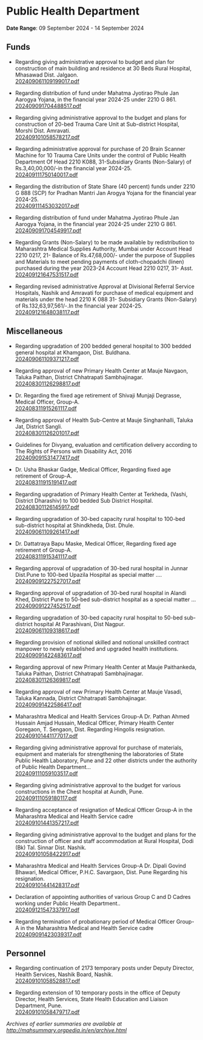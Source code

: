 # Public Health Department

**Date Range**: 09 September 2024 - 14 September 2024


## Funds
- Regarding giving administrative approval to budget and plan for construction of main building and residence at 30 Beds Rural Hospital, Mhasawad Dist. Jalgaon.\
  [202409061109199017.pdf](https://gr.maharashtra.gov.in/Site/Upload/Government%20Resolutions/English/202409061109199017.pdf)

- Regarding distribution of fund under Mahatma Jyotirao Phule Jan Aarogya Yojana, in the financial year 2024-25 under 2210 G 861.\
  [202409091704488517.pdf](https://gr.maharashtra.gov.in/Site/Upload/Government%20Resolutions/English/202409091704488517.pdf)

- Regarding giving administrative approval to the budget and plans for construction of 20-bed Trauma Care Unit at Sub-district Hospital, Morshi Dist.  Amravati.\
  [202409101058578217.pdf](https://gr.maharashtra.gov.in/Site/Upload/Government%20Resolutions/English/202409101058578217.pdf)

- Regarding administrative approval for purchase of 20 Brain Scanner Machine for 10 Trauma Care Units under the control of Public Health Department Of  Head 2210 K088,  31-Subsidiary Grants (Non-Salary)  of Rs.3,40,00,000/-in the financial year 2024-25.\
  [202409111750140017.pdf](https://gr.maharashtra.gov.in/Site/Upload/Government%20Resolutions/English/202409111750140017.pdf)

- Regarding the distribution of State Share (40 percent) funds under 2210 G 888 (SCP) for Pradhan Mantri Jan Arogya Yojana for the financial year 2024-25.\
  [202409111453032017.pdf](https://gr.maharashtra.gov.in/Site/Upload/Government%20Resolutions/English/202409111453032017.pdf)

- Regarding distribution of fund under Mahatma Jyotirao Phule Jan Aarogya Yojana, in the financial year 2024-25 under 2210 G 861.\
  [202409091704549917.pdf](https://gr.maharashtra.gov.in/Site/Upload/Government%20Resolutions/English/202409091704549917.pdf)

- Regarding Grants (Non-Salary) to be made available by redistribution to Maharashtra Medical Supplies Authority, Mumbai under Account Head 2210 0217, 21- Balance of Rs.47,68,000/- under the purpose of Supplies and Materials to meet pending payments of cloth-chopadchi (linen) purchased during the year 2023-24 Account Head 2210 0217, 31- Asst.\
  [202409121647531517.pdf](https://gr.maharashtra.gov.in/Site/Upload/Government%20Resolutions/English/202409121647531517.pdf)

- Regarding revised administrative Approval at Divisional Referral Service Hospitals, Nashik and Amravati for purchase of medical equipment and materials under the head 2210 K 088 31- Subsidiary Grants (Non-Salary) of Rs.132,63,97,561/-.In the financial year 2024-25.\
  [202409121648038117.pdf](https://gr.maharashtra.gov.in/Site/Upload/Government%20Resolutions/English/202409121648038117.pdf)

## Miscellaneous
- Regarding upgradation of 200 bedded general hospital to 300 bedded general hospital at Khamgaon, Dist. Buldhana.\
  [202409061109371217.pdf](https://gr.maharashtra.gov.in/Site/Upload/Government%20Resolutions/English/202409061109371217.pdf)

- Regarding approval of new Primary Health Center at Mauje Navgaon, Taluka Paithan, District Chhatrapati Sambhajinagar.\
  [202408301126298817.pdf](https://gr.maharashtra.gov.in/Site/Upload/Government%20Resolutions/English/202408301126298817.pdf)

- Dr. Regarding the fixed age retirement of Shivaji Munjaji Degrasse, Medical Officer, Group-A.\
  [202408311915261117.pdf](https://gr.maharashtra.gov.in/Site/Upload/Government%20Resolutions/English/202408311915261117.pdf)

- Regarding approval of Health Sub-Centre at Mauje Singhanhalli, Taluka Jat, District Sangli.\
  [202408301126201017.pdf](https://gr.maharashtra.gov.in/Site/Upload/Government%20Resolutions/English/202408301126201017.pdf)

- Guidelines for Divyang, evaluation and certification delivery according to The Rights of Persons with Disability Act, 2016\
  [202409091531477417.pdf](https://gr.maharashtra.gov.in/Site/Upload/Government%20Resolutions/English/202409091531477417.pdf)

- Dr. Usha Bhaskar Gadge, Medical Officer,    Regarding fixed age retirement of Group-A.\
  [202408311915191417.pdf](https://gr.maharashtra.gov.in/Site/Upload/Government%20Resolutions/English/202408311915191417.pdf)

- Regarding upgradation of Primary Health Center at Terkheda, (Vashi, District Dharashiv) to 100 bedded Sub District Hospital.\
  [202408301126145917.pdf](https://gr.maharashtra.gov.in/Site/Upload/Government%20Resolutions/English/202408301126145917.pdf)

- Regarding upgradation of 30-bed capacity rural hospital to 100-bed sub-district hospital at Shindkheda, Dist. Dhule.\
  [202409061109261417.pdf](https://gr.maharashtra.gov.in/Site/Upload/Government%20Resolutions/English/202409061109261417.pdf)

- Dr. Dattatraya Bapu Maske, Medical Officer,    Regarding fixed age retirement of Group-A.\
  [202408311915341117.pdf](https://gr.maharashtra.gov.in/Site/Upload/Government%20Resolutions/English/202408311915341117.pdf)

- Regarding approval of upgradation of 30-bed rural hospital in Junnar Dist.Pune to 100-bed Upazila Hospital as special matter ....\
  [202409091227527017.pdf](https://gr.maharashtra.gov.in/Site/Upload/Government%20Resolutions/English/202409091227527017.pdf)

- Regarding approval of upgradation of 30-bed rural hospital in   Alandi  Khed, District Pune to 50-bed sub-district hospital as a special matter ...\
  [202409091227452517.pdf](https://gr.maharashtra.gov.in/Site/Upload/Government%20Resolutions/English/202409091227452517.pdf)

- Regarding upgradation of 30-bed capacity rural hospital to 50-bed sub-district hospital At Parashivani, Dist Nagpur.\
  [202409061109318617.pdf](https://gr.maharashtra.gov.in/Site/Upload/Government%20Resolutions/English/202409061109318617.pdf)

- Regarding provision of notional skilled and notional unskilled contract manpower to newly established and upgraded health institutions.\
  [202409091422483617.pdf](https://gr.maharashtra.gov.in/Site/Upload/Government%20Resolutions/English/202409091422483617.pdf)

- Regarding approval of new Primary Health Center at Mauje Paithankeda, Taluka Paithan, District Chhatrapati Sambhajinagar.\
  [202408301126369817.pdf](https://gr.maharashtra.gov.in/Site/Upload/Government%20Resolutions/English/202408301126369817.pdf)

- Regarding approval of new Primary Health Center at Mauje Vasadi, Taluka Kannada, District Chhatrapati Sambhajinagar.\
  [202409091422586417.pdf](https://gr.maharashtra.gov.in/Site/Upload/Government%20Resolutions/English/202409091422586417.pdf)

- Maharashtra Medical and Health Services Group-A   Dr. Pathan Ahmed Hussain Amjad Hussain,  Medical Officer, Primary Health Center Goregaon,   T. Sengaon, Dist. Regarding Hingolis resignation.\
  [202409101441177017.pdf](https://gr.maharashtra.gov.in/Site/Upload/Government%20Resolutions/English/202409101441177017.pdf)

- Regarding giving administrative approval for purchase of materials, equipment and materials for strengthening the laboratories of State Public Health Laboratory, Pune and 22 other districts under the authority of Public Health Department...\
  [202409111059103517.pdf](https://gr.maharashtra.gov.in/Site/Upload/Government%20Resolutions/English/202409111059103517.pdf)

- Regarding giving administrative approval to the budget for various constructions in the Chest   hospital at Aundh, Pune.\
  [202409111059180117.pdf](https://gr.maharashtra.gov.in/Site/Upload/Government%20Resolutions/English/202409111059180117.pdf)

- Regarding acceptance of resignation of Medical Officer Group-A in the Maharashtra Medical and Health Service cadre\
  [202409101441357217.pdf](https://gr.maharashtra.gov.in/Site/Upload/Government%20Resolutions/English/202409101441357217.pdf)

- Regarding giving administrative approval to the budget and plans for the construction of officer and staff accommodation at Rural Hospital, Dodi (Bk) Tal. Sinnar Dist. Nashik.\
  [202409101058422917.pdf](https://gr.maharashtra.gov.in/Site/Upload/Government%20Resolutions/English/202409101058422917.pdf)

- Maharashtra Medical and Health Services Group-A   Dr. Dipali Govind Bhawari, Medical Officer, P.H.C. Savargaon, Dist. Pune  Regarding his resignation.\
  [202409101441428317.pdf](https://gr.maharashtra.gov.in/Site/Upload/Government%20Resolutions/English/202409101441428317.pdf)

- Declaration of appointing authorities of various Group C and D Cadres working under Public Health Department..\
  [202409121547337917.pdf](https://gr.maharashtra.gov.in/Site/Upload/Government%20Resolutions/English/202409121547337917.pdf)

- Regarding termination of probationary period of Medical Officer Group-A in the Maharashtra Medical and Health Service cadre\
  [202409091423039317.pdf](https://gr.maharashtra.gov.in/Site/Upload/Government%20Resolutions/English/202409091423039317.pdf)

## Personnel
- Regarding continuation of 2173 temporary posts under Deputy Director, Health Services, Nashik Board, Nashik.\
  [202409101058528817.pdf](https://gr.maharashtra.gov.in/Site/Upload/Government%20Resolutions/English/202409101058528817.pdf)

- Regarding extension of 10 temporary posts in the office of Deputy Director, Health Services, State Health Education and Liaison Department, Pune.\
  [202409101058479717.pdf](https://gr.maharashtra.gov.in/Site/Upload/Government%20Resolutions/English/202409101058479717.pdf)


*Archives of earlier summaries are available at http://mahsummary.orgpedia.in/en/archive.html*